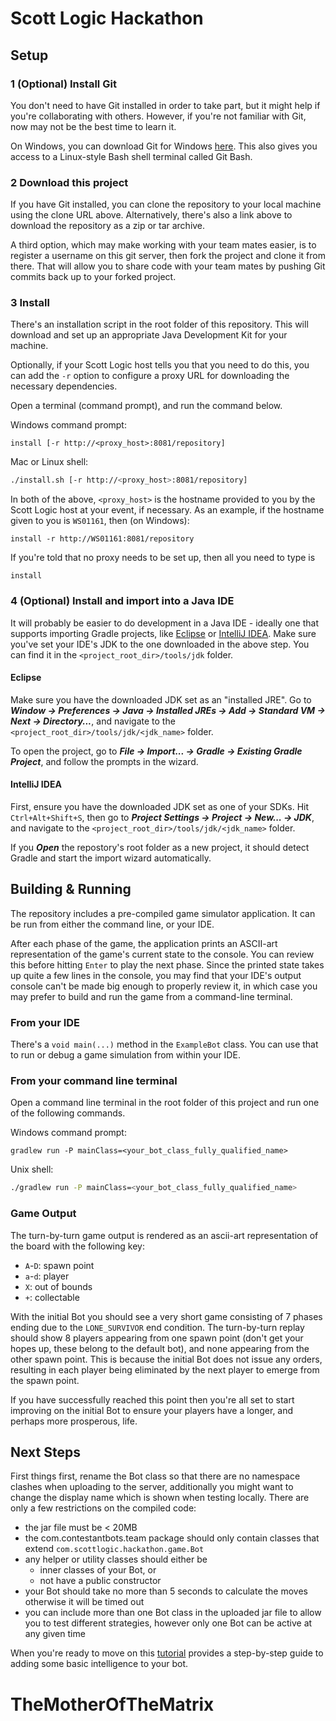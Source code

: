 

# Scott Logic Hackathon

## Setup

### 1 (Optional) Install Git
You don't need to have Git installed in order to take part, but it might help if you're collaborating with others.
However, if you're not familiar with Git, now may not be the best time to learn it.

On Windows, you can download Git for Windows [here](https://gitforwindows.org/).
This also gives you access to a Linux-style Bash shell terminal called Git Bash.

### 2 Download this project
If you have Git installed, you can clone the repository to your local machine using the clone URL above.
Alternatively, there's also a link above to download the repository as a zip or tar archive.

A third option, which may make working with your team mates easier, is to register a username on this git server,
then fork the project and clone it from there. That will allow you to share code with your team mates by pushing Git
commits back up to your forked project.

### 3 Install

There's an installation script in the root folder of this repository. This will download and set up an appropriate
Java Development Kit for your machine.

Optionally, if your Scott Logic host tells you that you need to do this, you can add the `-r` option to configure a
proxy URL for downloading the necessary dependencies.

Open a terminal (command prompt), and run the command below.

Windows command prompt:
```batch
install [-r http://<proxy_host>:8081/repository]
```

Mac or Linux shell:
```sh
./install.sh [-r http://<proxy_host>:8081/repository]
```

In both of the above, `<proxy_host>` is the hostname provided to you by the Scott Logic host at your event,
if necessary. As an example, if the hostname given to you is `WS01161`, then (on Windows):
```batch
install -r http://WS01161:8081/repository
```

If you're told that no proxy needs to be set up, then all you need to type is
```batch
install
```

### 4 (Optional) Install and import into a Java IDE
It will probably be easier to do development in a Java IDE - ideally one that supports importing Gradle projects, like
[Eclipse](https://www.eclipse.org/downloads/) or [IntelliJ IDEA](https://www.jetbrains.com/idea/download/index.html).
Make sure you've set your IDE's JDK to the one downloaded in the above step.
You can find it in the `<project_root_dir>/tools/jdk` folder.

#### Eclipse

Make sure you have the downloaded JDK set as an "installed JRE". Go to **_Window &rarr; Preferences &rarr; Java &rarr;
Installed JREs &rarr; Add &rarr; Standard VM &rarr; Next &rarr; Directory..._**, and navigate to the
`<project_root_dir>/tools/jdk/<jdk_name>` folder.

To open the project, go to **_File &rarr; Import... &rarr; Gradle &rarr; Existing Gradle Project_**,
and follow the prompts in the wizard. 

#### IntelliJ IDEA

First, ensure you have the downloaded JDK set as one of your SDKs. Hit `Ctrl+Alt+Shift+S`, then go to
**_Project Settings &rarr; Project &rarr; New... &rarr; JDK_**, and navigate to the
`<project_root_dir>/tools/jdk/<jdk_name>` folder.

If you **_Open_** the repostory's root folder as a new project, it should detect Gradle and start the import wizard
automatically.

## Building & Running

The repository includes a pre-compiled game simulator application.
It can be run from either the command line, or your IDE.

After each phase of the game, the application prints an ASCII-art representation of the game's current state to the
console. You can review this before hitting `Enter` to play the next phase.
Since the printed state takes up quite a few lines in the console,
you may find that your IDE's output console can't be made big enough to properly review it,
in which case you may prefer to build and run the game from a command-line terminal.   

### From your IDE

There's a `void main(...)` method in the `ExampleBot` class. You can use that to run or debug a game simulation from
within your IDE.

### From your command line terminal

Open a command line terminal in the root folder of this project and run one of the following commands.

Windows command prompt:
```batch
gradlew run -P mainClass=<your_bot_class_fully_qualified_name>
```

Unix shell:
```sh
./gradlew run -P mainClass=<your_bot_class_fully_qualified_name>
```

### Game Output
The turn-by-turn game output is rendered as an ascii-art representation of the board with the following key:
 - `A`-`D`: spawn point
 - `a`-`d`: player
 - `X`: out of bounds
 - `+`: collectable

With the initial Bot you should see a very short game consisting of 7 phases ending due to the `LONE_SURVIVOR` end
condition.  The turn-by-turn replay should show 8 players appearing from one spawn point (don't get your hopes up, these
belong to the default bot), and none appearing from the other spawn point.  This is because the initial Bot does not
issue any orders, resulting in each player being eliminated by the next player to emerge from the spawn point.

If you have successfully reached this point then you're all set to start improving on the initial Bot to ensure your
players have a longer, and perhaps more prosperous, life.

## Next Steps
First things first, rename the Bot class so that there are no namespace clashes when uploading to the server,
additionally you might want to change the display name which is shown when testing locally.  There are only a few
restrictions on the compiled code:
- the jar file must be < 20MB
- the com.contestantbots.team package should only contain classes that extend `com.scottlogic.hackathon.game.Bot`
- any helper or utility classes should either be
  - inner classes of your Bot, or
  - not have a public constructor
- your Bot should take no more than 5 seconds to calculate the moves otherwise it will be timed out
- you can include more than one Bot class in the uploaded jar file to allow you to test different strategies, however
only one Bot can be active at any given time

When you're ready to move on this [tutorial](docs/tutorial/index.md) provides a step-by-step guide to adding
some basic intelligence to your bot.
# TheMotherOfTheMatrix
